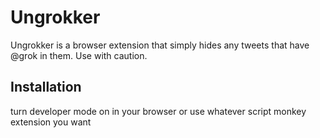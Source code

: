 # Ungrokker
Ungrokker is a browser extension that simply hides
any tweets that have @grok in them. Use with caution.

## Installation
turn developer mode on in your browser or use whatever
script monkey extension you want
